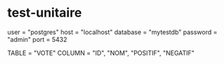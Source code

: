 # test-unitaire

user = "postgres"
host = "localhost"
database = "mytestdb"
password = "admin"
port = 5432

TABLE = "VOTE"
COLUMN = "ID", "NOM", "POSITIF", "NEGATIF"
